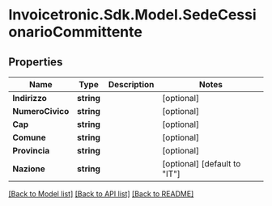 # Invoicetronic.Sdk.Model.SedeCessionarioCommittente

## Properties

Name | Type | Description | Notes
------------ | ------------- | ------------- | -------------
**Indirizzo** | **string** |  | [optional] 
**NumeroCivico** | **string** |  | [optional] 
**Cap** | **string** |  | [optional] 
**Comune** | **string** |  | [optional] 
**Provincia** | **string** |  | [optional] 
**Nazione** | **string** |  | [optional] [default to "IT"]

[[Back to Model list]](../../README.md#documentation-for-models) [[Back to API list]](../../README.md#documentation-for-api-endpoints) [[Back to README]](../../README.md)

